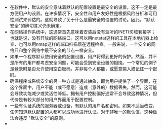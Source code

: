 - 在软件中，默认的安全意味着默认的配置设置是最安全的设置，这不一定是最方便用户的设置。在许多情况下，安全性和用户友好性是根据风险分析和可用性测试来评估的。这就导致了关于什么是最安全的设置的讨论。因此，"默认安全"的确切含义仍未确定。
- 在网络操作系统中，这通常首先意味着安装后没有监听的INET(6)域套接字；也就是说，没有开放的网络端口。这可以用netstat这样的工具在本地机器上检查，也可以用nmap这样的端口扫描器在远程检查。一般来说，一个安全的网络只和整个网络中最不安全的节点一样安全。
- 如果一个程序默认使用安全的配置设置，用户将得到更好的保护。然而，并不是所有的用户都考虑安全问题，可能会受到安全设置的阻挠。一个常见的例子是登录时是否允许使用空白密码。并非每个人都能，或愿意输入或记住一个密码。
- 确保程序或系统安全的另一种方式是通过抽象，即为用户提供了一个界面，在这个界面中，用户不能（或不愿意）造成（意外的）数据丢失。然而，这可能会导致功能减少或灵活性降低。拥有用户控制偏好通常不会导致这种情况，但代价是有较大部分的用户界面用于配置控制。
- 一些有认证系统的服务器或设备，有默认的用户名和密码。如果不适当改变，任何知道默认配置的人都可以成功地进行认证。对于非唯一的默认值，这种做法会违反 "默认安全"的原则。
-